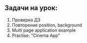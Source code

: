## Задачи на урок:

1. Проверка ДЗ
2. Повторение position, background
3. Multi page application example
4. Practise: "Cinema App"
